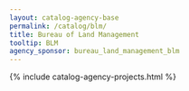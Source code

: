 ```yaml
---
layout: catalog-agency-base
permalink: /catalog/blm/
title: Bureau of Land Management
tooltip: BLM
agency_sponsor: bureau_land_management_blm
---
```


{% include catalog-agency-projects.html %}